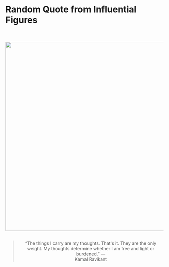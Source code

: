 # Random Quote from Influential Figures

<div align="center">
  <br>
  <br>
  <a href="undefined" title="undefined"><img src="undefined" width="600px"></a>
  <br>
  <br>
  <blockquote>&ldquo;The things I carry are my thoughts. That's it. They are the only weight. My thoughts determine whether I am free and light or burdened.&rdquo; &mdash; <footer>Kamal Ravikant</footer></blockquote>
</div>
  